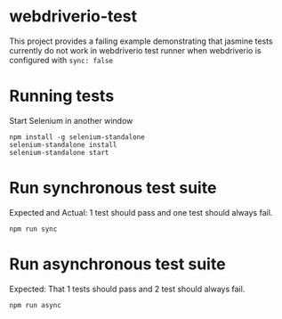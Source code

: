 # webdriverio-test

This project provides a failing example demonstrating that jasmine tests
currently do not work in webdriverio test runner when webdriverio is configured
with `sync: false`

# Running tests

Start Selenium in another window
```
npm install -g selenium-standalone
selenium-standalone install
selenium-standalone start
```

# Run synchronous test suite
Expected and Actual: 1 test should pass and one test should always fail.

```
npm run sync
```

# Run asynchronous test suite

Expected: That 1 tests should pass and 2 test should always fail.

```
npm run async
```
